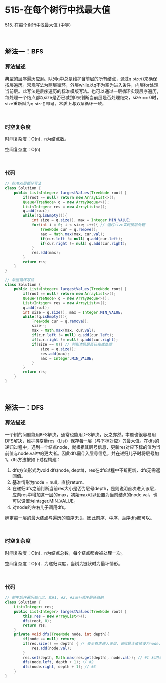 # 515-在每个树行中找最大值

[515. 在每个树行中找最大值](https://leetcode-cn.com/problems/find-largest-value-in-each-tree-row/) (中等)

<br />

## 解法一：BFS

### 算法描述

典型的层序遍历应用。队列q中总是维护当前层的所有结点，通过q.size()来确保按层遍历。常规写法为两层循环，外层while以q不为空为进入条件，内层for处理当前层。此写法是层序遍历的标准模版写法。也可以通过一层循环实现层序遍历，每处理一个结点都以size是否已减到0来判断当前层是否处理结束，size == 0时，size重新赋为q.size()即可。本质上与双层循环一致。

<br />

### 时空复杂度

时间复杂度：O(n)，n为结点数。

空间复杂度：O(n)

<br />

### 代码

```java
// 标准双层循环写法
class Solution {
    public List<Integer> largestValues(TreeNode root) {
        if(root == null) return new ArrayList<>();
        Queue<TreeNode> q = new ArrayDeque<>();
        List<Integer> res = new ArrayList<>();
        q.add(root);
        while(!q.isEmpty()){
            int size = q.size(), max = Integer.MIN_VALUE;
            for(int i = 0; i < size; i++){ // 通过size实现按层处理
                TreeNode cur = q.remove();
                max = Math.max(max, cur.val);
                if(cur.left != null) q.add(cur.left);
                if(cur.right != null) q.add(cur.right);
            }
            res.add(max);
        }
        return res;
    }
}
```

```java
// 单层循环写法
class Solution {
    public List<Integer> largestValues(TreeNode root) {
        if(root == null) return new ArrayList<>();
        Queue<TreeNode> q = new ArrayDeque<>();
        List<Integer> res = new ArrayList<>();
        q.add(root);
        int size = q.size(), max = Integer.MIN_VALUE;
        while(!q.isEmpty()){
            TreeNode cur = q.remove();
            size--;
            max = Math.max(max, cur.val);
            if(cur.left != null) q.add(cur.left);
            if(cur.right != null) q.add(cur.right);
            if(size == 0){ // 判断本层是否已完成处理
                size = q.size();
                res.add(max);
                max = Integer.MIN_VALUE;
            }
        }
        return res;
    }
}
```

<br />

## 解法一：DFS

### 算法描述

一个树的问题能用BFS解决，通常也能用DFS解决，反之亦然。本题也很容易用DFS解决，维护类变量res（List）保存每一层（与下标对应）的最大值。在dfs的递归过程中，遇到一个结点node，就根据其层号信息，更新res对应下标的值为当前值与node.val中的更大者。因此dfs需传入层号信息，并在递归儿子时将层号加1。dfs方法按如下过程构建：

1. dfs方法形式为void dfs(node, depth)，res在dfs过程中不断更新，dfs无需返回值。
2. 基准情形为node = null，直接return。
3. 在递归dfs之前判断当前res大小是否为层号depth，是则说明首次进入该层，应向res中增加这一层的max，初始max可以设置为当前结点的node.val，也可以设置为Integer.MIN_VALUE。
4. 对node的左右儿子调用dfs。

确定每一层的最大结点与遍历的顺序无关，因此前序、中序、后序dfs都可以。

<br />

### 时空复杂度

时间复杂度：O(n)，n为结点总数，每个结点都会被处理一次。

空间复杂度：O(n)，为递归深度，当树为链状时为最坏情形。

<br />

### 代码

```java
// 前中后序遍历都可以，即#1, #2, #3三行顺序是任意的
class Solution {
    List<Integer> res;
    public List<Integer> largestValues(TreeNode root) {
        this.res = new ArrayList<>();
        dfs(root, 0);
        return res;
    }
    private void dfs(TreeNode node, int depth){
        if(node == null) return; 
        if(res.size() == depth) { // 表示首次进入该层，该层最大值预设为node.val
            res.add(node.val);
        }
        res.set(depth, Math.max(res.get(depth), node.val)); // #1 利用当前结点的层号信息，更新所属层的最大值
        dfs(node.left, depth + 1); // #2
        dfs(node.right, depth + 1); // #3
    }
}
```

